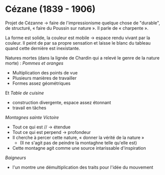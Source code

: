 # Cézane (1839 - 1906)

Projet de Cézanne → faire de l'impressionisme quelque chose de "durable", de structuré, « faire du Poussin sur nature ». Il parle de « charpente ».

La forme est solide, la couleur est mobile → espace rendu vivant par la couleur. Il peint de par sa propre sensation et laisse le blanc du tableau quand cette dernière est inexistante.

Natures mortes (dans la lignée de Chardin qui a relevé le genre de la nature morte) : *Pommes et oranges*
- Multiplication des points de vue
- Plusieurs manières de travailler
- Formes assez géométriques

Et *Table de cuisine*
- construction divergente, espace assez étonnant
- travail en tâches

*Montagnes sainte Victoire*
- Tout ce qui est // → étendue
- Tout ce qui est perpend → profondeur
- Il cherche à percer cette nature, « donner la vérité de la nature »
  - (Il ne s'agit pas de peindre la montaghne telle qu'elle est)
- Cette montagne agit comme une source intarissable d'inspiration 

*Baigneurs*
- l'un montre une démultiplication des traits pour l'idée du mouvement



